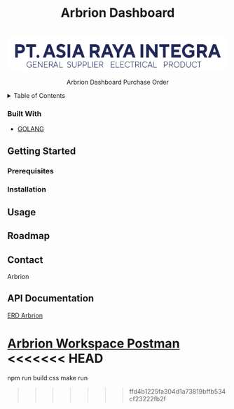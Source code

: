<h1 align="center">Arbrion Dashboard</h1>
<a name="readme-top"></a>

<!-- PROJECT LOGO -->
<br />
<div align="center">
    <img src="server/images/logo.png" alt="Logo" width="580" height="80">
  </a>

  <p align="center">
    Arbrion Dashboard Purchase Order
  </p>
</div>

<!-- TABLE OF CONTENTS -->
<details>
  <summary>Table of Contents</summary>
  <ol>
    <li>
      <a href="#about-the-project">About The Project</a>
      <ul>
        <li><a href="#built-with">Built With</a></li>
      </ul>
    </li>
    <li>
      <a href="#getting-started">Getting Started</a>
      <ul>
        <li><a href="#prerequisites">Prerequisites</a></li>
        <li><a href="#installation">Installation</a></li>
      </ul>
    </li>
    <li><a href="#usage">Usage</a></li>
    <li><a href="#roadmap">Roadmap</a></li>
    <li><a href="#contact">Contact</a></li>
<<<<<<< HEAD
    
=======

>>>>>>> ffd4b1225fa304d1a73819bffb534cf23222fb2f
  </ol>
</details>

### Built With

- [GOLANG]

## Getting Started

### Prerequisites

### Installation

## Usage

<!-- ROADMAP -->

## Roadmap

## Contact

Arbrion

[GOLANG]: https://w7.pngwing.com/pngs/566/160/png-transparent-golang-hd-logo.png

## API Documentation

[ERD Arbrion](https://dbdiagram.io/d/64f4613402bd1c4a5edf7d61)

[Arbrion Workspace Postman](https://documenter.getpostman.com/view/18476954/2s9Y5bR2Dz)
<<<<<<< HEAD
=======

npm run build:css
make run
>>>>>>> ffd4b1225fa304d1a73819bffb534cf23222fb2f
